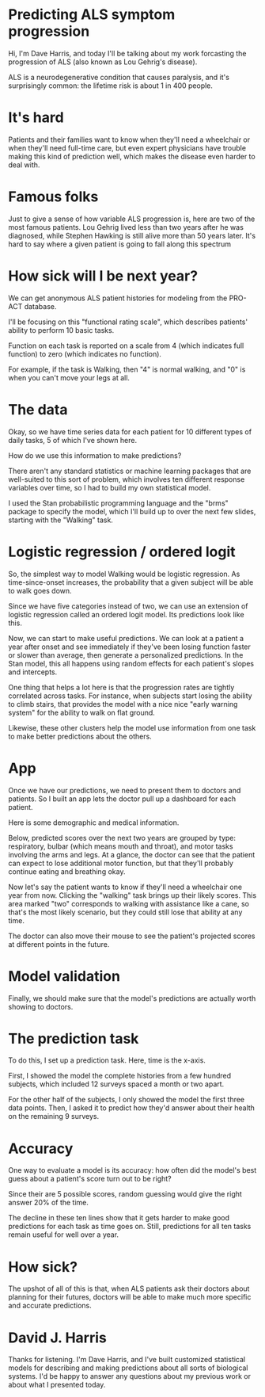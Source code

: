 # Predicting ALS symptom progression

Hi, I'm Dave Harris, and today I'll be talking about my work forcasting the progression of ALS (also known as Lou Gehrig's disease).

ALS is a neurodegenerative condition that causes paralysis, and it's surprisingly common: the lifetime risk is about 1 in 400 people.

# It's hard

Patients and their families want to know when they'll need a wheelchair or when they'll need full-time care, but even expert physicians have trouble making this kind of prediction well, which makes the disease even harder to deal with.

# Famous folks

Just to give a sense of how variable ALS progression is, here are two of the most famous patients. Lou Gehrig lived less than two years after he was diagnosed, while Stephen Hawking is still alive more than 50 years later. It's hard to say where a given patient is going to fall along this spectrum

# How sick will I be next year?

We can get anonymous ALS patient histories for modeling from the PRO-ACT database.

I'll be focusing on this "functional rating scale", which describes patients' ability to perform 10 basic tasks. 

Function on each task is reported on a scale from 4 (which indicates full function) to zero (which indicates no function). 

For example, if the task is Walking, then "4" is normal walking, and "0" is when you can't move your legs at all.

# The data

Okay, so we have time series data for each patient for 10 different types of daily tasks, 5 of which I've shown here.

How do we use this information to make predictions? 

There aren't any standard statistics or machine learning packages that are well-suited to this sort of problem, which involves ten different response variables over time, so I had to build my own statistical model.

I used the Stan probabilistic programming language and the "brms" package to specify the model, which I'll build up to over the next few slides, starting with the "Walking" task.

# Logistic regression / ordered logit

So, the simplest way to model Walking would be logistic regression. As time-since-onset increases, the probability that a given subject will be able to walk goes down.

Since we have five categories instead of two, we can use an extension of logistic regression called an ordered logit model. Its predictions look like this.

Now, we can start to make useful predictions. We can look at a patient a year after onset and see immediately if they've been losing function faster or slower than average, then generate a personalized predictions. In the Stan model, this all happens using random effects for each patient's slopes and intercepts.

One thing that helps a lot here is that the progression rates are tightly correlated across tasks.  For instance, when subjects start losing the ability to climb stairs, that provides the model with a nice nice "early warning system" for the ability to walk on flat ground.

Likewise, these other clusters help the model use information from one task to make better predictions about the others.

# App

Once we have our predictions, we need to present them to doctors and patients.  So I built an app lets the doctor pull up a dashboard for each patient.  

Here is some demographic and medical information.

Below, predicted scores over the next two years are grouped by type: respiratory, bulbar (which means mouth and throat), and motor tasks involving the arms and legs. At a glance, the doctor can see that the patient can expect to lose additional motor function, but that they'll probably continue eating and breathing okay.

Now let's say the patient wants to know if they'll need a wheelchair one year from now. Clicking the "walking" task brings up their likely scores. This area marked "two" corresponds to walking with assistance like a cane, so that's the most likely scenario, but they could still lose that ability at any time.  

The doctor can also move their mouse to see the patient's projected scores at different points in the future.

# Model validation

Finally, we should make sure that the model's predictions are actually worth showing to doctors.

# The prediction task

To do this, I set up a prediction task. Here, time is the x-axis.

First, I showed the model the complete histories from a few hundred subjects, which included 12 surveys spaced a month or two apart.

For the other half of the subjects, I only showed the model the first three data points. Then, I asked it to predict how they'd answer about their health on the remaining 9 surveys.

# Accuracy

One way to evaluate a model is its accuracy: how often did the model's best guess about a patient's score turn out to be right? 

Since their are 5 possible scores, random guessing would give the right answer 20% of the time.

The decline in these ten lines show that it gets harder to make good predictions for each task as time goes on. Still, predictions for all ten tasks remain useful for well over a year.

# How sick?

The upshot of all of this is that, when ALS patients ask their doctors about planning for their futures, doctors will be able to make much more specific and accurate predictions.

# David J. Harris

Thanks for listening. I'm Dave Harris, and I've built customized statistical models for describing and making predictions about all sorts of biological systems. I'd be happy to answer any questions about my previous work or about what I presented today.
